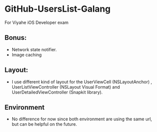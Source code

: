 # GitHub-UsersList-Galang
For Viyahe iOS Developer exam

## Bonus:
- Network state notifier.
- Image caching

## Layout:
- I use different kind of layout for the UserViewCell (NSLayoutAnchor) , UserListViewController (NSLayout Visual Format) and UserDetailedViewController (Snapkit library).

## Environment
- No difference for now since both environment are using the same url, but can be helpful on the future.
